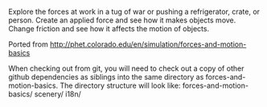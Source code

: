 Explore the forces at work in a tug of war or pushing a refrigerator, crate, or person. Create an applied force and see how it makes objects move. Change friction and see how it affects the motion of objects.

Ported from http://phet.colorado.edu/en/simulation/forces-and-motion-basics

When checking out from git, you will need to check out a copy of other github dependencies as siblings into the same directory as forces-and-motion-basics.
The directory structure will look like:
forces-and-motion-basics/
scenery/
i18n/